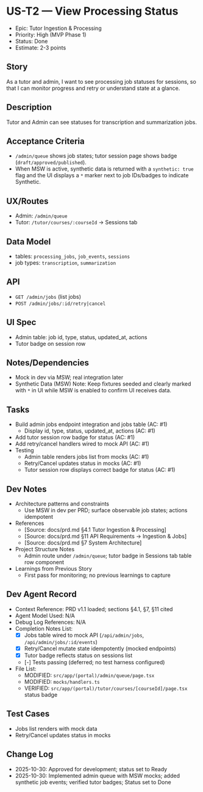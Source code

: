 # US-T2 — View Processing Status

- Epic: Tutor Ingestion & Processing
- Priority: High (MVP Phase 1)
- Status: Done
- Estimate: 2-3 points

## Story
As a tutor and admin,
I want to see processing job statuses for sessions,
so that I can monitor progress and retry or understand state at a glance.

## Description
Tutor and Admin can see statuses for transcription and summarization jobs.

## Acceptance Criteria
- `/admin/queue` shows job states; tutor session page shows badge (`draft/approved/published`).
 - When MSW is active, synthetic data is returned with a `synthetic: true` flag and the UI displays a `*` marker next to job IDs/badges to indicate Synthetic.

## UX/Routes
- Admin: `/admin/queue`
- Tutor: `/tutor/courses/:courseId` → Sessions tab

## Data Model
- tables: `processing_jobs`, `job_events`, `sessions`
- job types: `transcription`, `summarization`

## API
- `GET /admin/jobs` (list jobs)
- `POST /admin/jobs/:id/retry|cancel`

## UI Spec
- Admin table: job id, type, status, updated_at, actions
- Tutor badge on session row

## Notes/Dependencies
- Mock in dev via MSW; real integration later
 - Synthetic Data (MSW) Note: Keep fixtures seeded and clearly marked with `*` in UI while MSW is enabled to confirm UI receives data.

## Tasks
- Build admin jobs endpoint integration and jobs table (AC: #1)
  - Display id, type, status, updated_at, actions (AC: #1)
- Add tutor session row badge for status (AC: #1)
- Add retry/cancel handlers wired to mock API (AC: #1)
- Testing
  - Admin table renders jobs list from mocks (AC: #1)
  - Retry/Cancel updates status in mocks (AC: #1)
  - Tutor session row displays correct badge for status (AC: #1)

## Dev Notes
- Architecture patterns and constraints
  - Use MSW in dev per PRD; surface observable job states; actions idempotent
- References
  - [Source: docs/prd.md §4.1 Tutor Ingestion & Processing]
  - [Source: docs/prd.md §11 API Requirements → Ingestion & Jobs]
  - [Source: docs/prd.md §7 System Architecture]
- Project Structure Notes
  - Admin route under `/admin/queue`; tutor badge in Sessions tab table row component
- Learnings from Previous Story
  - First pass for monitoring; no previous learnings to capture

## Dev Agent Record
- Context Reference: PRD v1.1 loaded; sections §4.1, §7, §11 cited
- Agent Model Used: N/A
- Debug Log References: N/A
- Completion Notes List:
  - [x] Jobs table wired to mock API (`/api/admin/jobs`, `/api/admin/jobs/:id/events`)
  - [x] Retry/Cancel mutate state idempotently (mocked endpoints)
  - [x] Tutor badge reflects status on sessions list
  - [-] Tests passing (deferred; no test harness configured)
- File List:
  - MODIFIED: `src/app/(portal)/admin/queue/page.tsx`
  - MODIFIED: `mocks/handlers.ts`
  - VERIFIED: `src/app/(portal)/tutor/courses/[courseId]/page.tsx` status badge

## Test Cases
- Jobs list renders with mock data
- Retry/Cancel updates status in mocks

## Change Log
- 2025-10-30: Approved for development; status set to Ready
- 2025-10-30: Implemented admin queue with MSW mocks; added synthetic job events; verified tutor badges; Status set to Done

